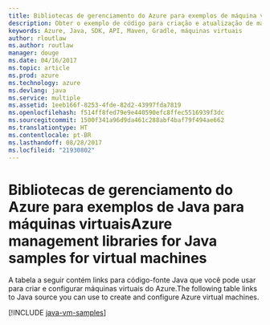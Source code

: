 ```yaml
---
title: Bibliotecas de gerenciamento do Azure para exemplos de máquina virtual de Java
description: Obter o exemplo de código para criação e atualização de máquinas virtuais do Azure usando as bibliotecas de gerenciamento do Azure para Java
keywords: Azure, Java, SDK, API, Maven, Gradle, máquinas virtuais
author: rloutlaw
ms.author: routlaw
manager: douge
ms.date: 04/16/2017
ms.topic: article
ms.prod: azure
ms.technology: azure
ms.devlang: java
ms.service: multiple
ms.assetid: 1eeb166f-8253-4fde-82d2-43997fda7819
ms.openlocfilehash: f514ff8fed79e9e440590efc8ffec5516939f3dc
ms.sourcegitcommit: 1500f341a96d9da461c288abf4baf79f494ae662
ms.translationtype: HT
ms.contentlocale: pt-BR
ms.lasthandoff: 08/28/2017
ms.locfileid: "21930802"
---
```

# <a name="azure-management-libraries-for-java-samples-for-virtual-machines"></a><span data-ttu-id="a5255-104">Bibliotecas de gerenciamento do Azure para exemplos de Java para máquinas virtuais</span><span class="sxs-lookup"><span data-stu-id="a5255-104">Azure management libraries for Java samples for virtual machines</span></span>

<span data-ttu-id="a5255-105">A tabela a seguir contém links para código-fonte Java que você pode usar para criar e configurar máquinas virtuais do Azure.</span><span class="sxs-lookup"><span data-stu-id="a5255-105">The following table links to Java source you can use to create and configure Azure virtual machines.</span></span>

[!INCLUDE [java-vm-samples](includes/java-vm-samples.md)]